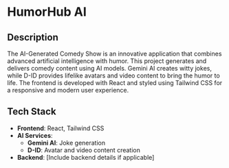 # HumorHub AI

## Description

The AI-Generated Comedy Show is an innovative application that combines advanced artificial intelligence with humor. This project generates and delivers comedy content using AI models. Gemini AI creates witty jokes, while D-ID provides lifelike avatars and video content to bring the humor to life. The frontend is developed with React and styled using Tailwind CSS for a responsive and modern user experience.

## Tech Stack

- **Frontend**: React, Tailwind CSS
- **AI Services**:
  - **Gemini AI**: Joke generation
  - **D-ID**: Avatar and video content creation
- **Backend**: [Include backend details if applicable]
